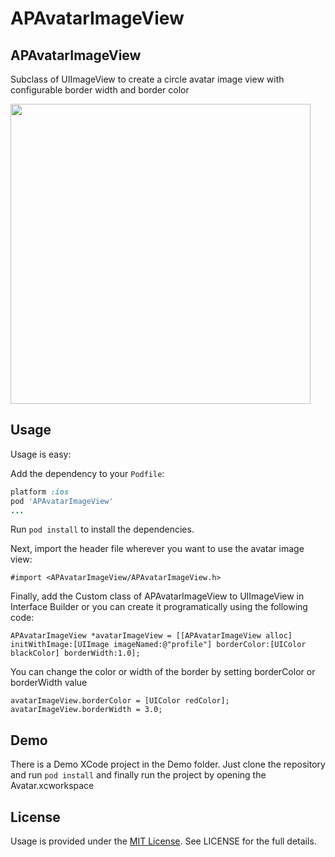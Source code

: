 APAvatarImageView
===============

## APAvatarImageView

Subclass of UIImageView to create a circle avatar image view with configurable border width and border color

<img height=480 src="https://s3.amazonaws.com/cocoacontrols_production/uploads/control_image/image/2081/Screen_Shot_2013-10-19_at_2.23.37_PM.png"/>

## Usage

Usage is easy:

Add the dependency to your `Podfile`:

```ruby
platform :ios
pod 'APAvatarImageView'
...
```

Run `pod install` to install the dependencies.

Next, import the header file wherever you want to use the avatar image view:

```objc
#import <APAvatarImageView/APAvatarImageView.h>
```

Finally, add the Custom class of APAvatarImageView to UIImageView in Interface Builder or you can create it programatically using the following code:

```objc
APAvatarImageView *avatarImageView = [[APAvatarImageView alloc] initWithImage:[UIImage imageNamed:@"profile"] borderColor:[UIColor blackColor] borderWidth:1.0];
```

You can change the color or width of the border by setting borderColor or borderWidth value

```objc
avatarImageView.borderColor = [UIColor redColor];
avatarImageView.borderWidth = 3.0;
```

## Demo

There is a Demo XCode project in the Demo folder. Just clone the repository and run `pod install` and finally run the project by opening the Avatar.xcworkspace

## License

Usage is provided under the [MIT License](http://opensource.org/licenses/MIT).  See LICENSE for the full details.